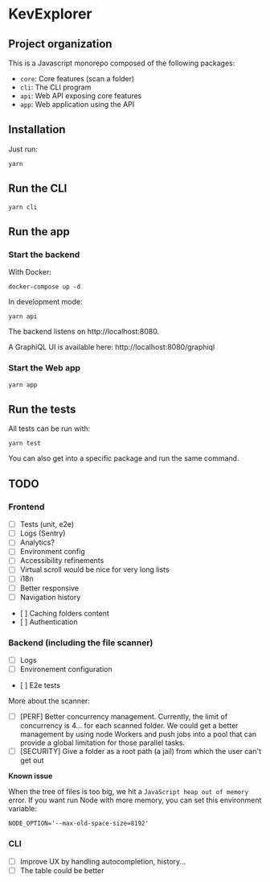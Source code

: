 # KevExplorer

## Project organization

This is a Javascript monorepo composed of the following packages:

- `core`: Core features (scan a folder)
- `cli`: The CLI program
- `api`: Web API exposing core features
- `app`: Web application using the API

## Installation

Just run:

    yarn

## Run the CLI

    yarn cli

## Run the app

### Start the backend

With Docker:

    docker-compose up -d

In development mode:

    yarn api

The backend listens on http://localhost:8080.

A GraphiQL UI is available here: http://localhost:8080/graphiql

### Start the Web app

    yarn app

## Run the tests

All tests can be run with:

    yarn test

You can also get into a specific package and run the same command.
    
## TODO

### Frontend

- [ ] Tests (unit, e2e)
- [ ] Logs (Sentry)
- [ ] Analytics?
- [ ] Environment config
- [ ] Accessibility refinements
- [ ] Virtual scroll would be nice for very long lists
- [ ] i18n
- [ ] Better responsive
- [ ] Navigation history
- [ ] Caching folders content
- [ ] Authentication

### Backend (including the file scanner)

- [ ] Logs
- [ ] Environement configuration
- [ ] E2e tests

More about the scanner:

- [ ] [PERF] Better concurrency management. Currently, the limit of concurrency is 4... for each scanned folder. We could get a better management by using node Workers and push jobs into a pool that can provide a global limitation for those parallel tasks.
- [ ] [SECURITY] Give a folder as a root path (a jail) from which the user can't get out

**Known issue**

When the tree of files is too big, we hit a `JavaScript heap out of memory` error.
If you want run Node with more memory, you can set this environment variable:

    NODE_OPTION='--max-old-space-size=8192'

### CLI

- [ ] Improve UX by handling autocompletion, history...
- [ ] The table could be better
